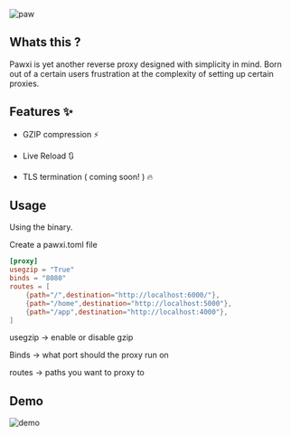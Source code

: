 ![paw](https://img.icons8.com/cute-clipart/64/000000/dog-footprint.png)


## Whats this ? 

Pawxi is yet another reverse proxy designed with simplicity in mind. Born out of a certain users frustration at the complexity of  setting up certain proxies. 


## Features :sparkles:

 - GZIP compression :zap:

 - Live Reload  🔃

 - TLS termination ( coming soon! ) :fire:


## Usage 

Using the binary.

Create a pawxi.toml file 

```toml
[proxy]
usegzip = "True"
binds = "8080"
routes = [
    {path="/",destination="http://localhost:6000/"},
    {path="/home",destination="http://localhost:5000"},
    {path="/app",destination="http://localhost:4000"},
]
```


 usegzip  ->  enable or disable gzip 

 Binds  -> what port should the proxy run on 

routes -> paths you want to proxy to


## Demo 

![demo](demo.gif)








